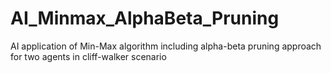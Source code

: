 # AI_Minmax_AlphaBeta_Pruning
AI application of Min-Max algorithm including alpha-beta pruning approach for two agents in cliff-walker scenario
